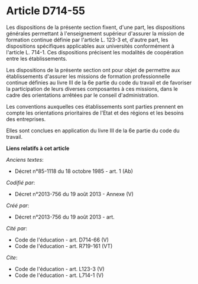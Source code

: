 # Article D714-55

Les dispositions de la présente section fixent, d'une part, les dispositions générales permettant à l'enseignement supérieur
d'assurer la mission de formation continue définie par l'article L. 123-3 et, d'autre part, les dispositions spécifiques
applicables aux universités conformément à l'article L. 714-1. Ces dispositions précisent les modalités de coopération entre
les établissements. 

Les dispositions de la présente section ont pour objet de permettre aux établissements d'assurer les missions de formation
professionnelle continue définies au livre III de la 6e partie du code du travail et de favoriser la participation de leurs
diverses composantes à ces missions, dans le cadre des orientations arrêtées par le conseil d'administration. 

Les conventions auxquelles ces établissements sont parties prennent en compte les orientations prioritaires de l'Etat et des
régions et les besoins des entreprises. 

Elles sont conclues en application du livre III de la 6e partie du code du travail.

**Liens relatifs à cet article**

_Anciens textes_:

  - Décret n°85-1118 du 18 octobre 1985 - art. 1 (Ab)

_Codifié par_:

  - Décret n°2013-756 du 19 août 2013 -  Annexe (V)

_Créé par_:

  - Décret n°2013-756 du 19 août 2013 - art.

_Cité par_:

  - Code de l'éducation - art. D714-66 (V)
  - Code de l'éducation - art. R719-161 (VT)

_Cite_:

  - Code de l'éducation - art. L123-3 (V)
  - Code de l'éducation - art. L714-1 (V)
